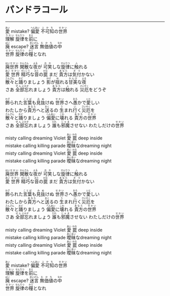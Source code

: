 # パンドラコール
---
<lyric>
<ruby>愛<rt>あい</rt></ruby> mistake? <ruby>偏愛<rt>へんあい</rt></ruby> <ruby>不可知<rt>ふかち</rt></ruby>の<ruby>世界<rt>せかい</rt></ruby><br/>
<ruby>理解<rt>りかい</rt></ruby> <ruby>旋律<rt>せんりつ</rt></ruby>を<ruby>前<rt>まえ</rt></ruby>に<br/>
<ruby>廃<rt>はい</rt></ruby> escape? <ruby>迷言<rt>めいげん</rt></ruby> <ruby>無価値<rt>むかち</rt></ruby>の<ruby>中<rt>なか</rt></ruby><br/>
<ruby>世界<rt>せかい</rt></ruby> <ruby>旋律<rt>せんりつ</rt></ruby>の<ruby>糧<rt>かて</rt></ruby>となれ<br/>
<br/>
<ruby>廃<rt>はい</rt></ruby><ruby>世界<rt>せかい</rt></ruby> <ruby>閑散<rt>かんさん</rt></ruby>な<ruby>夜<rt>よる</rt></ruby>が <ruby>可笑<rt>おか</rt></ruby>しな<ruby>旋律<rt>せんりつ</rt></ruby>に<ruby>触<rt>ふ</rt></ruby>れる<br/>
<ruby>愛<rt>あい</rt></ruby> <ruby>世界<rt>せかい</rt></ruby> <ruby>精巧<rt>せいこう</rt></ruby>な<ruby>音<rt>おと</rt></ruby>の<ruby>罠<rt>わな</rt></ruby> まだ <ruby>貴方<rt>あなた</rt></ruby>は<ruby>気付<rt>きづ</rt></ruby>かない<br/>
<ruby>散々<rt>さんざん</rt></ruby>と<ruby>踊<rt>おど</rt></ruby>りましょう <ruby>影<rt>かげ</rt></ruby>が<ruby>揺<rt>ゆ</rt></ruby>れる<ruby>甘美<rt>かんび</rt></ruby>な<ruby>夜<rt>よる</rt></ruby><br/>
さあ <ruby>全部<rt>ぜんぶ</rt></ruby><ruby>忘<rt>わす</rt></ruby>れましょう <ruby>貴方<rt>あなた</rt></ruby>は<ruby>触<rt>ふ</rt></ruby>れる <ruby>災厄<rt>さいやく</rt></ruby>をどうぞ<br/>
<br/>
<ruby>飾<rt>かざ</rt></ruby>られた<ruby>言葉<rt>ことば</rt></ruby>も<ruby>見抜<rt>みぬ</rt></ruby>けぬ <ruby>世界<rt>せかい</rt></ruby>さへ<ruby>愚<rt>おろ</rt></ruby>かで<ruby>愛<rt>いと</rt></ruby>しい<br/>
わたしから<ruby>貴方<rt>あなた</rt></ruby>へと<ruby>送<rt>おく</rt></ruby>るの <ruby>生<rt>う</rt></ruby>まれ<ruby>行<rt>い</rt></ruby>く<ruby>災厄<rt>さいやく</rt></ruby>を<br/>
<ruby>散々<rt>さんざん</rt></ruby>と<ruby>踊<rt>おど</rt></ruby>りましょう <ruby>偏愛<rt>へんあい</rt></ruby>に<ruby>壊<rt>こわ</rt></ruby>れる <ruby>貴方<rt>あなた</rt></ruby>の<ruby>世界<rt>せかい</rt></ruby><br/>
さあ <ruby>全部<rt>ぜんぶ</rt></ruby><ruby>忘<rt>わす</rt></ruby>れましょう <ruby>誰<rt>だれ</rt></ruby>も<ruby>邪魔<rt>じゃま</rt></ruby>させない わたしだけの<ruby>世界<rt>せかい</rt></ruby><br/>
<br/>
misty calling dreaming Violet <ruby>愛<rt>あい</rt></ruby> <ruby>罠<rt>わな</rt></ruby> deep inside<br/>
mistake calling killing parade <ruby>曖昧<rt>あいまい</rt></ruby>なdreaming night<br/>
misty calling dreaming Violet <ruby>愛<rt>あい</rt></ruby> <ruby>罠<rt>わな</rt></ruby> deep inside<br/>
mistake calling killing parade <ruby>曖昧<rt>あいまい</rt></ruby>なdreaming night<br/>
<br/>
<ruby>廃<rt>はい</rt></ruby><ruby>世界<rt>せかい</rt></ruby> <ruby>閑散<rt>かんさん</rt></ruby>な<ruby>夜<rt>よる</rt></ruby>が <ruby>可笑<rt>おか</rt></ruby>しな<ruby>旋律<rt>せんりつ</rt></ruby>に<ruby>触<rt>ふ</rt></ruby>れる<br/>
<ruby>愛<rt>あい</rt></ruby> <ruby>世界<rt>せかい</rt></ruby> <ruby>精巧<rt>せいこう</rt></ruby>な<ruby>音<rt>おと</rt></ruby>の<ruby>罠<rt>わな</rt></ruby> まだ <ruby>貴方<rt>あなた</rt></ruby>は<ruby>気付<rt>きづ</rt></ruby>かない<br/>
<br/>
<ruby>飾<rt>かざ</rt></ruby>られた<ruby>言葉<rt>ことば</rt></ruby>も<ruby>見抜<rt>みぬ</rt></ruby>けぬ <ruby>世界<rt>せかい</rt></ruby>さへ<ruby>愚<rt>おろ</rt></ruby>かで<ruby>愛<rt>いと</rt></ruby>しい<br/>
わたしから<ruby>貴方<rt>あなた</rt></ruby>へと<ruby>送<rt>おく</rt></ruby>るの <ruby>生<rt>う</rt></ruby>まれ<ruby>行<rt>い</rt></ruby>く<ruby>災厄<rt>さいやく</rt></ruby>を<br/>
<ruby>散々<rt>さんざん</rt></ruby>と<ruby>踊<rt>おど</rt></ruby>りましょう <ruby>偏愛<rt>へんあい</rt></ruby>に<ruby>壊<rt>こわ</rt></ruby>れる <ruby>貴方<rt>あなた</rt></ruby>の<ruby>世界<rt>せかい</rt></ruby><br/>
さあ <ruby>全部<rt>ぜんぶ</rt></ruby><ruby>忘<rt>わす</rt></ruby>れましょう <ruby>誰<rt>だれ</rt></ruby>も<ruby>邪魔<rt>じゃま</rt></ruby>させない わたしだけの<ruby>世界<rt>せかい</rt></ruby><br/>
<br/>
misty calling dreaming Violet <ruby>愛<rt>あい</rt></ruby> <ruby>罠<rt>わな</rt></ruby> deep inside<br/>
mistake calling killing parade <ruby>曖昧<rt>あいまい</rt></ruby>なdreaming night<br/>
misty calling dreaming Violet <ruby>愛<rt>あい</rt></ruby> <ruby>罠<rt>わな</rt></ruby> deep inside<br/>
mistake calling killing parade <ruby>曖昧<rt>あいまい</rt></ruby>なdreaming night<br/>
<br/>
<ruby>愛<rt>あい</rt></ruby> mistake? <ruby>偏愛<rt>へんあい</rt></ruby> <ruby>不可知<rt>ふかち</rt></ruby>の<ruby>世界<rt>せかい</rt></ruby><br/>
<ruby>理解<rt>りかい</rt></ruby> <ruby>旋律<rt>せんりつ</rt></ruby>を<ruby>前<rt>まえ</rt></ruby>に<br/>
<ruby>廃<rt>はい</rt></ruby> escape? <ruby>迷言<rt>めいげん</rt></ruby> <ruby>無価値<rt>むかち</rt></ruby>の<ruby>中<rt>なか</rt></ruby><br/>
<ruby>世界<rt>せかい</rt></ruby> <ruby>旋律<rt>せんりつ</rt></ruby>の<ruby>糧<rt>かて</rt></ruby>となれ<br/>
</lyric>
